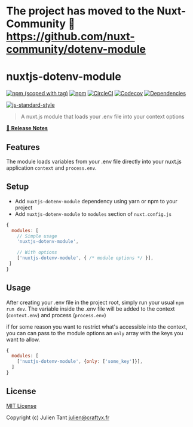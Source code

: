 # The project has moved to the Nuxt-Community 🚀 https://github.com/nuxt-community/dotenv-module

# nuxtjs-dotenv-module

[![npm (scoped with tag)](https://img.shields.io/npm/v/nuxtjs-dotenv-module/latest.svg?style=flat-square)](https://npmjs.com/package/nuxtjs-dotenv-module)
[![npm](https://img.shields.io/npm/dt/nuxtjs-dotenv-module.svg?style=flat-square)](https://npmjs.com/package/nuxtjs-dotenv-module)
[![CircleCI](https://img.shields.io/circleci/project/github/JulienTant/nuxtjs-dotenv-module.svg?style=flat-square)](https://circleci.com/gh/JulienTant/nuxtjs-dotenv-module)
[![Codecov](https://img.shields.io/codecov/c/github/JulienTant/nuxtjs-dotenv-module.svg?style=flat-square)](https://codecov.io/gh/JulienTant/nuxtjs-dotenv-module)
[![Dependencies](https://david-dm.org/JulienTant/nuxtjs-dotenv-module/status.svg?style=flat-square)](https://david-dm.org/JulienTant/nuxtjs-dotenv-module)


[![js-standard-style](https://cdn.rawgit.com/standard/standard/master/badge.svg)](http://standardjs.com)

> A nuxt.js module that loads your .env file into your context options

[📖 **Release Notes**](./CHANGELOG.md)

## Features

The module loads variables from your .env file directly into your nuxt.js application `context` and `process.env`. 

## Setup
- Add `nuxtjs-dotenv-module` dependency using yarn or npm to your project
- Add `nuxtjs-dotenv-module` to `modules` section of `nuxt.config.js`

```js
{
  modules: [
    // Simple usage
    'nuxtjs-dotenv-module',

    // With options
    ['nuxtjs-dotenv-module', { /* module options */ }],
 ]
}
```

## Usage

After creating your .env file in the project root, simply run your usual `npm run dev`. The variable inside the .env file will be added to the context (`context.env`) and process (`process.env`)

if for some reason you want to restrict what's accessible into the context, you can can pass to the module options an `only` array with the keys you want to allow.

```js
{
  modules: [
    ['nuxtjs-dotenv-module', {only: ['some_key']}],
  ]
}
```

## License

[MIT License](./LICENSE)

Copyright (c) Julien Tant <julien@craftyx.fr>
